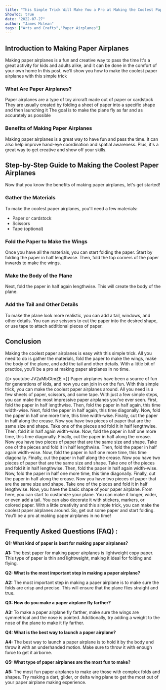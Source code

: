 ```yaml
---
title: "This Simple Trick Will Make You a Pro at Making the Coolest Paper Airplanes!"
ShowToc: true 
date: "2022-07-27"
author: "James Mclean" 
tags: ["Arts and Crafts","Paper Airplanes"]
---
```

## Introduction to Making Paper Airplanes
Making paper airplanes is a fun and creative way to pass the time It's a great activity for kids and adults alike, and it can be done in the comfort of your own home In this post, we'll show you how to make the coolest paper airplanes with this simple trick 

### What Are Paper Airplanes?
Paper airplanes are a type of toy aircraft made out of paper or cardstock They are usually created by folding a sheet of paper into a specific shape and then launching it The goal is to make the plane fly as far and as accurately as possible

### Benefits of Making Paper Airplanes
Making paper airplanes is a great way to have fun and pass the time. It can also help improve hand-eye coordination and spatial awareness. Plus, it's a great way to get creative and show off your skills.

## Step-by-Step Guide to Making the Coolest Paper Airplanes
Now that you know the benefits of making paper airplanes, let's get started!

### Gather the Materials
To make the coolest paper airplanes, you'll need a few materials:

- Paper or cardstock
- Scissors
- Tape (optional)

### Fold the Paper to Make the Wings
Once you have all the materials, you can start folding the paper. Start by folding the paper in half lengthwise. Then, fold the top corners of the paper inwards to make the wings.

### Make the Body of the Plane
Next, fold the paper in half again lengthwise. This will create the body of the plane.

### Add the Tail and Other Details
To make the plane look more realistic, you can add a tail, windows, and other details. You can use scissors to cut the paper into the desired shape, or use tape to attach additional pieces of paper.

## Conclusion
Making the coolest paper airplanes is easy with this simple trick. All you need to do is gather the materials, fold the paper to make the wings, make the body of the plane, and add the tail and other details. With a little bit of practice, you'll be a pro at making paper airplanes in no time.

{{< youtube JV2aMbGtmZE >}} 
Paper airplanes have been a source of fun for generations of kids, and now you can join in on the fun. With this simple trick, you can make the coolest paper airplanes around. All you need is a few sheets of paper, scissors, and some tape. With just a few simple steps, you can make the most impressive paper airplanes you've ever seen. First, fold the paper in half lengthwise. Then, fold the paper in half again, this time width-wise. Next, fold the paper in half again, this time diagonally. Now, fold the paper in half one more time, this time width-wise. Finally, cut the paper in half along the crease. Now you have two pieces of paper that are the same size and shape. Take one of the pieces and fold it in half lengthwise. Then, fold it in half again width-wise. Now, fold the paper in half one more time, this time diagonally. Finally, cut the paper in half along the crease. Now you have two pieces of paper that are the same size and shape. Take one of the pieces and fold it in half lengthwise. Then, fold the paper in half again width-wise. Now, fold the paper in half one more time, this time diagonally. Finally, cut the paper in half along the crease. Now you have two pieces of paper that are the same size and shape. Take one of the pieces and fold it in half lengthwise. Then, fold the paper in half again width-wise. Now, fold the paper in half one more time, this time diagonally. Finally, cut the paper in half along the crease. Now you have two pieces of paper that are the same size and shape. Take one of the pieces and fold it in half lengthwise. Now, you have the basic shape of your paper airplane. From here, you can start to customize your plane. You can make it longer, wider, or even add a tail. You can also decorate it with stickers, markers, or colored paper. With a little creativity and this simple trick, you can make the coolest paper airplanes around. So, get out some paper and start folding. You'll be a pro at making paper airplanes in no time!

## Frequently Asked Questions (FAQ) :
**Q1: What kind of paper is best for making paper airplanes?**

**A1:** The best paper for making paper airplanes is lightweight copy paper. This type of paper is thin and lightweight, making it ideal for folding and flying.

**Q2: What is the most important step in making a paper airplane?**

**A2:** The most important step in making a paper airplane is to make sure the folds are crisp and precise. This will ensure that the plane flies straight and true.

**Q3: How do you make a paper airplane fly farther?**

**A3:** To make a paper airplane fly farther, make sure the wings are symmetrical and the nose is pointed. Additionally, try adding a weight to the nose of the plane to make it fly farther.

**Q4: What is the best way to launch a paper airplane?**

**A4:** The best way to launch a paper airplane is to hold it by the body and throw it with an underhanded motion. Make sure to throw it with enough force to get it airborne.

**Q5: What type of paper airplanes are the most fun to make?**

**A5:** The most fun paper airplanes to make are those with complex folds and shapes. Try making a dart, glider, or delta wing plane to get the most out of your paper airplane making experience.



